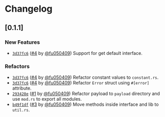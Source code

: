# Changelog

## \[0.1.1]

### New Features

- [`3d37fc6`](https://github.com/noctisynth/tyr/commit/3d37fc6787e4621b0c401fbf7f360dce87fd2fc6) ([#4](https://github.com/noctisynth/tyr/pull/4) by [@fu050409](https://github.com/noctisynth/tyr/../../fu050409)) Support for get default interface.

### Refactors

- [`3d37fc6`](https://github.com/noctisynth/tyr/commit/3d37fc6787e4621b0c401fbf7f360dce87fd2fc6) ([#4](https://github.com/noctisynth/tyr/pull/4) by [@fu050409](https://github.com/noctisynth/tyr/../../fu050409)) Refactor constant values to `constant.rs`.
- [`3d37fc6`](https://github.com/noctisynth/tyr/commit/3d37fc6787e4621b0c401fbf7f360dce87fd2fc6) ([#4](https://github.com/noctisynth/tyr/pull/4) by [@fu050409](https://github.com/noctisynth/tyr/../../fu050409)) Refactor `Error` struct using `#[error]` attribute.
- [`293428e`](https://github.com/noctisynth/tyr/commit/293428eeb735023f853c0d775b2f44d6bd5360c3) ([#1](https://github.com/noctisynth/tyr/pull/1) by [@fu050409](https://github.com/noctisynth/tyr/../../fu050409)) Refactor payload to `payload` directory and use `mod.rs` to export all modules.
- [`b49f1df`](https://github.com/noctisynth/tyr/commit/b49f1df5d718b76a5323f771455b605b7432c672) ([#3](https://github.com/noctisynth/tyr/pull/3) by [@fu050409](https://github.com/noctisynth/tyr/../../fu050409)) Move methods inside interface and lib to `util.rs`.
